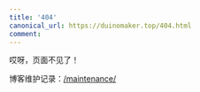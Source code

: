 ```yaml
---
title: '404'
canonical_url: https://duinomaker.top/404.html
comment:
---
```


哎呀，页面不见了！

博客维护记录：<a href="/maintenance/" target="_self">/maintenance/</a>